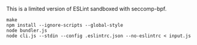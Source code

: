 This is a limited version of ESLint sandboxed with seccomp-bpf.

```shell
make
npm install --ignore-scripts --global-style
node bundler.js
node cli.js --stdin --config .eslintrc.json --no-eslintrc < input.js
```
